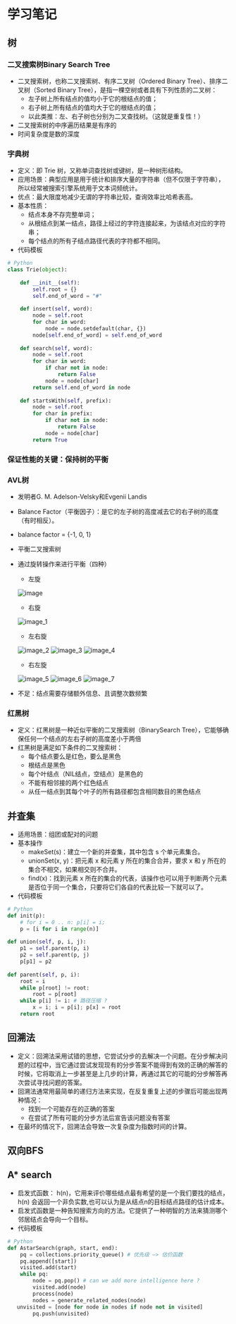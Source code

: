 # 学习笔记

## 树

###  二叉搜索树Binary Search Tree
- 二叉搜索树，也称二叉搜索树、有序二叉树（Ordered Binary Tree）、排序二叉树（Sorted Binary Tree），是指一棵空树或者具有下列性质的二叉树：
    - 左子树上所有结点的值均小于它的根结点的值；
    - 右子树上所有结点的值均大于它的根结点的值；
    - 以此类推：左、右子树也分别为二叉查找树。（这就是重复性！）
- 二叉搜索树的中序遍历结果是有序的
- 时间复杂度是数的深度

### 字典树

- 定义：即 Trie 树，又称单词查找树或键树，是一种树形结构。
- 应用场景：典型应用是用于统计和排序大量的字符串（但不仅限于字符串），所以经常被搜索引擎系统用于文本词频统计。
- 优点：最大限度地减少无谓的字符串比较，查询效率比哈希表高。
- 基本性质：
    - 结点本身不存完整单词；
    - 从根结点到某一结点，路径上经过的字符连接起来，为该结点对应的字符串；
    - 每个结点的所有子结点路径代表的字符都不相同。
- 代码模板
```py
# Python 
class Trie(object):
  
	def __init__(self): 
		self.root = {} 
		self.end_of_word = "#" 
 
	def insert(self, word): 
		node = self.root 
		for char in word: 
			node = node.setdefault(char, {}) 
		node[self.end_of_word] = self.end_of_word 
 
	def search(self, word): 
		node = self.root 
		for char in word: 
			if char not in node: 
				return False 
			node = node[char] 
		return self.end_of_word in node 
 
	def startsWith(self, prefix): 
		node = self.root 
		for char in prefix: 
			if char not in node: 
				return False 
			node = node[char] 
		return True
```
### 保证性能的关键：保持树的平衡
### AVL树
- 发明者G. M. Adelson-Velsky和Evgenii Landis
- Balance Factor（平衡因子）：是它的左子树的高度减去它的右子树的高度（有时相反）。
- balance factor = {-1, 0, 1}
- 平衡二叉搜索树
- 通过旋转操作来进行平衡（四种）
    - 左旋


  ![image](../image.png)

    - 右旋

  ![image_1](../image_1.png)
    - 左右旋

  ![image_2](../image_2.png)
  ![image_3](../image_3.png)
  ![image_4](../image_4.png)
    - 右左旋

  ![image_5](../image_5.png)
  ![image_6](../image_6.png)
  ![image_7](../image_7.png)
- 不足：结点需要存储额外信息、且调整次数频繁
### 红黑树
- 定义：红黑树是一种近似平衡的二叉搜索树（BinarySearch Tree），它能够确保任何一个结点的左右子树的高度差小于两倍
- 红黑树是满足如下条件的二叉搜索树：
  - 每个结点要么是红色，要么是黑色
  - 根结点是黑色
  - 每个叶结点（NIL结点，空结点）是黑色的
  - 不能有相邻接的两个红色结点
  - 从任一结点到其每个叶子的所有路径都包含相同数目的黑色结点
## 并查集
- 适用场景：组团或配对的问题
- 基本操作
    - makeSet(s)：建立一个新的并查集，其中包含 s 个单元素集合。
    - unionSet(x, y)：把元素 x 和元素 y 所在的集合合并，要求 x 和 y 所在的集合不相交，如果相交则不合并。
    - find(x)：找到元素 x 所在的集合的代表，该操作也可以用于判断两个元素是否位于同一个集合，只要将它们各自的代表比较一下就可以了。
- 代码模板
```py
# Python 
def init(p): 
	# for i = 0 .. n: p[i] = i; 
	p = [i for i in range(n)] 
 
def union(self, p, i, j): 
	p1 = self.parent(p, i) 
	p2 = self.parent(p, j) 
	p[p1] = p2 
 
def parent(self, p, i): 
	root = i 
	while p[root] != root: 
		root = p[root] 
	while p[i] != i: # 路径压缩 ?
		x = i; i = p[i]; p[x] = root 
	return root
```
## 回溯法
- 定义：回溯法采用试错的思想，它尝试分步的去解决一个问题。在分步解决问题的过程中，当它通过尝试发现现有的分步答案不能得到有效的正确的解答的时候，它将取消上一步甚至是上几步的计算，再通过其它的可能的分步解答再次尝试寻找问题的答案。
- 回溯法通常用最简单的递归方法来实现，在反复重复上述的步骤后可能出现两种情况：
    - 找到一个可能存在的正确的答案
    - 在尝试了所有可能的分步方法后宣告该问题没有答案
- 在最坏的情况下，回溯法会导致一次复杂度为指数时间的计算。
## 双向BFS
## A* search
- 启发式函数： h(n)，它用来评价哪些结点最有希望的是一个我们要找的结点，h(n) 会返回一个非负实数,也可以认为是从结点n的目标结点路径的估计成本。
- 启发式函数是一种告知搜索方向的方法。它提供了一种明智的方法来猜测哪个邻居结点会导向一个目标。
- 代码模板
```py
# Python
def AstarSearch(graph, start, end):
	pq = collections.priority_queue() # 优先级 —> 估价函数
	pq.append([start]) 
	visited.add(start)
	while pq: 
		node = pq.pop() # can we add more intelligence here ?
		visited.add(node)
		process(node) 
		nodes = generate_related_nodes(node) 
   unvisited = [node for node in nodes if node not in visited]
		pq.push(unvisited)
```
